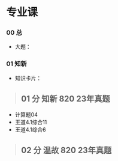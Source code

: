 # 专业课

### 00 总

* 大题：

  

### 01 知新

* 知识卡片：



> ## 01 分 知新 820 23年真题

* 计算题04
* 王道4.1综合11
* 王道4.1综合6



> ## 02 分 温故 820 23年真题



